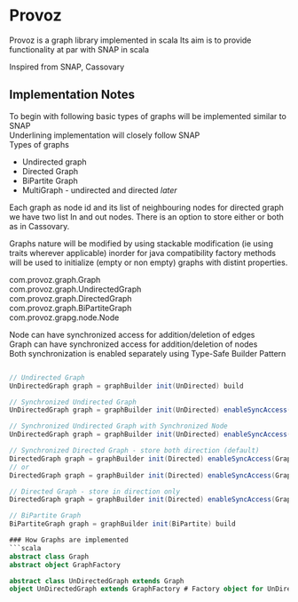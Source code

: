 Provoz
======
Provoz is a graph library implemented in scala
Its aim is to provide functionality at par with SNAP in scala  
  
Inspired from SNAP, Cassovary
  
Implementation Notes
--------------------
To begin with following basic types of graphs will be implemented
similar to SNAP  
Underlining implementation will closely follow SNAP  
Types of graphs  
- Undirected graph
- Directed Graph
- BiPartite Graph
- MultiGraph - undirected and directed _later_

Each graph as node id and its list of neighbouring nodes
for directed graph we have two list In and out nodes. There
is an option to store either or both as in Cassovary.  

Graphs nature will be modified by using stackable modification
(ie using traits wherever applicable) inorder for java compatibility
factory methods will be used to initialize (empty or non empty) graphs with distint properties.  

com.provoz.graph.Graph  
com.provoz.graph.UndirectedGraph  
com.provoz.graph.DirectedGraph  
com.provoz.graph.BiPartiteGraph  
com.provoz.grapg.node.Node  

Node can have synchronized access for addition/deletion of edges  
Graph can have synchronized access for addition/deletion of nodes  
Both synchronization is enabled separately using Type-Safe Builder Pattern  

```scala

// Undirected Graph
UnDirectedGraph graph = graphBuilder init(UnDirected) build

// Synchronized Undirected Graph
UnDirectedGraph graph = graphBuilder init(UnDirected) enableSyncAccess(GrapLevelSync) build

// Synchronized Undirected Graph with Synchronized Node
UnDirectedGraph graph = graphBuilder init(UnDirected) enableSyncAccess(GraphNodeLevelSync) build

// Synchronized Directed Graph - store both direction (default)
DirectedGraph graph = graphBuilder init(Directed) enableSyncAccess(GraphLevelSync) onlyStore(BothDir) build
// or
DirectedGraph graph = graphBuilder init(Directed) enableSyncAccess(GraphLevelSync) build

// Directed Graph - store in direction only
DirectedGraph graph = graphBuilder init(Directed) enableSyncAccess(GraphLevelSync) onlyStore(InNodes)

// BiPartite Graph
BiPartiteGraph graph = graphBuilder init(BiPartite) build

### How Graphs are implemented
```scala
abstract class Graph
abstract object GraphFactory

abstract class UnDirectedGraph extends Graph
object UnDirectedGraph extends GraphFactory # Factory object for UnDirectedGraph
